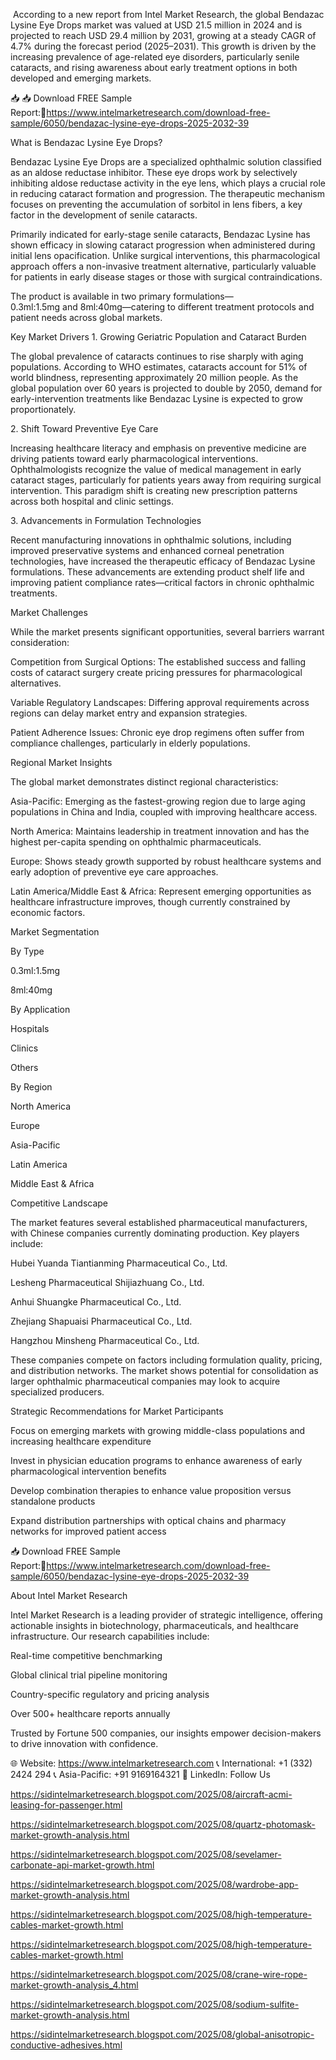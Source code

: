  According to a new report from Intel Market Research, the global Bendazac Lysine Eye Drops market was valued at USD 21.5 million in 2024 and is projected to reach USD 29.4 million by 2031, growing at a steady CAGR of 4.7% during the forecast period (2025–2031). This growth is driven by the increasing prevalence of age-related eye disorders, particularly senile cataracts, and rising awareness about early treatment options in both developed and emerging markets.

📥 📥 Download FREE Sample Report:https://www.intelmarketresearch.com/download-free-sample/6050/bendazac-lysine-eye-drops-2025-2032-39


What is Bendazac Lysine Eye Drops?

Bendazac Lysine Eye Drops are a specialized ophthalmic solution classified as an aldose reductase inhibitor. These eye drops work by selectively inhibiting aldose reductase activity in the eye lens, which plays a crucial role in reducing cataract formation and progression. The therapeutic mechanism focuses on preventing the accumulation of sorbitol in lens fibers, a key factor in the development of senile cataracts.

Primarily indicated for early-stage senile cataracts, Bendazac Lysine has shown efficacy in slowing cataract progression when administered during initial lens opacification. Unlike surgical interventions, this pharmacological approach offers a non-invasive treatment alternative, particularly valuable for patients in early disease stages or those with surgical contraindications.

The product is available in two primary formulations—0.3ml:1.5mg and 8ml:40mg—catering to different treatment protocols and patient needs across global markets.

Key Market Drivers
1. Growing Geriatric Population and Cataract Burden

The global prevalence of cataracts continues to rise sharply with aging populations. According to WHO estimates, cataracts account for 51% of world blindness, representing approximately 20 million people. As the global population over 60 years is projected to double by 2050, demand for early-intervention treatments like Bendazac Lysine is expected to grow proportionately.

2. Shift Toward Preventive Eye Care

Increasing healthcare literacy and emphasis on preventive medicine are driving patients toward early pharmacological interventions. Ophthalmologists recognize the value of medical management in early cataract stages, particularly for patients years away from requiring surgical intervention. This paradigm shift is creating new prescription patterns across both hospital and clinic settings.

3. Advancements in Formulation Technologies

Recent manufacturing innovations in ophthalmic solutions, including improved preservative systems and enhanced corneal penetration technologies, have increased the therapeutic efficacy of Bendazac Lysine formulations. These advancements are extending product shelf life and improving patient compliance rates—critical factors in chronic ophthalmic treatments.

Market Challenges

While the market presents significant opportunities, several barriers warrant consideration:

Competition from Surgical Options: The established success and falling costs of cataract surgery create pricing pressures for pharmacological alternatives.

Variable Regulatory Landscapes: Differing approval requirements across regions can delay market entry and expansion strategies.

Patient Adherence Issues: Chronic eye drop regimens often suffer from compliance challenges, particularly in elderly populations.

Regional Market Insights

The global market demonstrates distinct regional characteristics:

Asia-Pacific: Emerging as the fastest-growing region due to large aging populations in China and India, coupled with improving healthcare access.

North America: Maintains leadership in treatment innovation and has the highest per-capita spending on ophthalmic pharmaceuticals.

Europe: Shows steady growth supported by robust healthcare systems and early adoption of preventive eye care approaches.

Latin America/Middle East & Africa: Represent emerging opportunities as healthcare infrastructure improves, though currently constrained by economic factors.

Market Segmentation

By Type

0.3ml:1.5mg

8ml:40mg

By Application

Hospitals

Clinics

Others

By Region

North America

Europe

Asia-Pacific

Latin America

Middle East & Africa

Competitive Landscape

The market features several established pharmaceutical manufacturers, with Chinese companies currently dominating production. Key players include:

Hubei Yuanda Tiantianming Pharmaceutical Co., Ltd.

Lesheng Pharmaceutical Shijiazhuang Co., Ltd.

Anhui Shuangke Pharmaceutical Co., Ltd.

Zhejiang Shapuaisi Pharmaceutical Co., Ltd.

Hangzhou Minsheng Pharmaceutical Co., Ltd.

These companies compete on factors including formulation quality, pricing, and distribution networks. The market shows potential for consolidation as larger ophthalmic pharmaceutical companies may look to acquire specialized producers.

Strategic Recommendations for Market Participants

Focus on emerging markets with growing middle-class populations and increasing healthcare expenditure

Invest in physician education programs to enhance awareness of early pharmacological intervention benefits

Develop combination therapies to enhance value proposition versus standalone products

Expand distribution partnerships with optical chains and pharmacy networks for improved patient access

📥 Download FREE Sample Report:https://www.intelmarketresearch.com/download-free-sample/6050/bendazac-lysine-eye-drops-2025-2032-39

About Intel Market Research

Intel Market Research is a leading provider of strategic intelligence, offering actionable insights in biotechnology, pharmaceuticals, and healthcare infrastructure. Our research capabilities include:

Real-time competitive benchmarking

Global clinical trial pipeline monitoring

Country-specific regulatory and pricing analysis

Over 500+ healthcare reports annually

Trusted by Fortune 500 companies, our insights empower decision-makers to drive innovation with confidence.

🌐 Website: https://www.intelmarketresearch.com
📞 International: +1 (332) 2424 294
📞 Asia-Pacific: +91 9169164321
🔗 LinkedIn: Follow Us

https://sidintelmarketresearch.blogspot.com/2025/08/aircraft-acmi-leasing-for-passenger.html

https://sidintelmarketresearch.blogspot.com/2025/08/quartz-photomask-market-growth-analysis.html

https://sidintelmarketresearch.blogspot.com/2025/08/sevelamer-carbonate-api-market-growth.html

https://sidintelmarketresearch.blogspot.com/2025/08/wardrobe-app-market-growth-analysis.html

https://sidintelmarketresearch.blogspot.com/2025/08/high-temperature-cables-market-growth.html

https://sidintelmarketresearch.blogspot.com/2025/08/high-temperature-cables-market-growth.html

https://sidintelmarketresearch.blogspot.com/2025/08/crane-wire-rope-market-growth-analysis_4.html

https://sidintelmarketresearch.blogspot.com/2025/08/sodium-sulfite-market-growth-analysis.html

https://sidintelmarketresearch.blogspot.com/2025/08/global-anisotropic-conductive-adhesives.html
